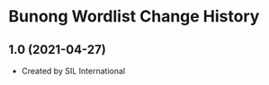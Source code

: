 Bunong Wordlist Change History
====================

1.0 (2021-04-27)
----------------
* Created by SIL International
